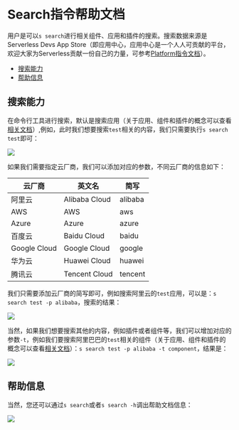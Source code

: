 # Search指令帮助文档

用户是可以`s search`进行相关组件、应用和插件的搜索。搜索数据来源是Serverless Devs App Store（即应用中心，应用中心是一个人人可贡献的平台，欢迎大家为Serverless贡献一份自己的力量，可参考[Platform指令文档](Platform指令.md)）。

- [搜索能力](#搜索能力)
- [帮助信息](#帮助信息)

## 搜索能力

在命令行工具进行搜索，默认是搜索应用（关于应用、组件和插件的概念可以查看[相关文档](../../others/package/Package概念区分.md)）,例如，此时我们想要搜索`test`相关的内容，我们只需要执行`s search test`即可：

![](https://images.serverlessfans.com/s-tool/zh/s-search-test.jpg)

如果我们需要指定云厂商，我们可以添加对应的参数，不同云厂商的信息如下：

|  云厂商   | 英文名  | 简写  |
|  ----  | ----  |  ----  |
| 阿里云  | Alibaba Cloud |  alibaba |
| AWS  | AWS |  aws |
| Azure  | Azure |  azure |
| 百度云  | Baidu Cloud |  baidu |
| Google Cloud  | Google Cloud |  google |
| 华为云  | Huawei Cloud |  huawei |
| 腾讯云  | Tencent Cloud |  tencent |

我们只需要添加云厂商的简写即可，例如搜索阿里云的`test`应用，可以是：`s search test -p alibaba`，搜索的结果：

![](https://images.serverlessfans.com/s-tool/zh/s-search-test-alibaba.jpg)

当然，如果我们想要搜索其他的内容，例如插件或者组件等，我们可以增加对应的参数`-t`，例如我们要搜索阿里巴巴的`test`相关的组件（关于应用、组件和插件的概念可以查看[相关文档](../../others/package/Package概念区分.md)）：`s search test -p alibaba -t component`，结果是：

![](https://images.serverlessfans.com/s-tool/zh/s-search-test-alibaba-component.jpg)

## 帮助信息

当然，您还可以通过`s search`或者`s search -h`调出帮助文档信息：

![](https://images.serverlessfans.com/s-tool/zh/s-search-help.jpg)
